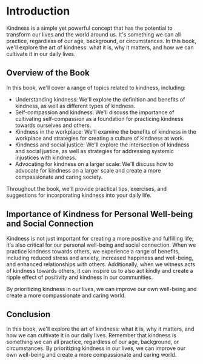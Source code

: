 Introduction
============

Kindness is a simple yet powerful concept that has the potential to transform our lives and the world around us. It's something we can all practice, regardless of our age, background, or circumstances. In this book, we'll explore the art of kindness: what it is, why it matters, and how we can cultivate it in our daily lives.

Overview of the Book
--------------------

In this book, we'll cover a range of topics related to kindness, including:

* Understanding kindness: We'll explore the definition and benefits of kindness, as well as different types of kindness.
* Self-compassion and kindness: We'll discuss the importance of cultivating self-compassion as a foundation for practicing kindness towards ourselves and others.
* Kindness in the workplace: We'll examine the benefits of kindness in the workplace and strategies for creating a culture of kindness at work.
* Kindness and social justice: We'll explore the intersection of kindness and social justice, as well as strategies for addressing systemic injustices with kindness.
* Advocating for kindness on a larger scale: We'll discuss how to advocate for kindness on a larger scale and create a more compassionate and caring society.

Throughout the book, we'll provide practical tips, exercises, and suggestions for incorporating kindness into your daily life.

Importance of Kindness for Personal Well-being and Social Connection
--------------------------------------------------------------------

Kindness is not just important for creating a more positive and fulfilling life; it's also critical for our personal well-being and social connection. When we practice kindness towards others, we experience a range of benefits, including reduced stress and anxiety, increased happiness and well-being, and enhanced relationships with others. Additionally, when we witness acts of kindness towards others, it can inspire us to also act kindly and create a ripple effect of positivity and kindness in our communities.

By prioritizing kindness in our lives, we can improve our own well-being and create a more compassionate and caring world.

Conclusion
----------

In this book, we'll explore the art of kindness: what it is, why it matters, and how we can cultivate it in our daily lives. Remember that kindness is something we can all practice, regardless of our age, background, or circumstances. By prioritizing kindness in our lives, we can improve our own well-being and create a more compassionate and caring world.


